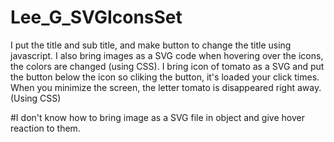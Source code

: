 # Lee_G_SVGIconsSet
I put the title and sub title, and make button to change the title using javascript. I also bring images as a SVG code when hovering over the icons, the colors are changed (using CSS). I bring icon of tomato as a SVG and put the button below the icon so cliking the button, it's loaded your click times. When you minimize the screen, the letter tomato is disappeared right away. (Using CSS)

#I don't know how to bring image as a SVG file in object and give hover reaction to them.